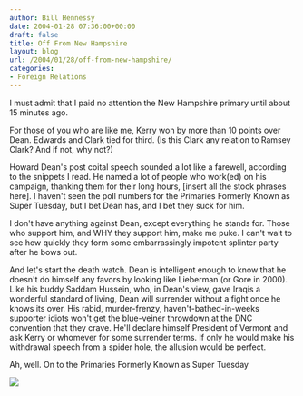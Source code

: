 ```yaml
---
author: Bill Hennessy
date: 2004-01-28 07:36:00+00:00
draft: false
title: Off From New Hampshire
layout: blog
url: /2004/01/28/off-from-new-hampshire/
categories:
- Foreign Relations
---
```


I must admit that I paid no attention the New Hampshire primary until about 15 minutes ago.

For those of you who are like me, Kerry won by more than 10 points over Dean. Edwards and Clark tied for third. (Is this Clark any relation to Ramsey Clark? And if not, why not?)

Howard Dean's post coital speech sounded a lot like a farewell, according to the snippets I read. He named a lot of people who work(ed) on his campaign, thanking them for their long hours, [insert all the stock phrases here]. I haven't seen the poll numbers for the Primaries Formerly Known as Super Tuesday, but I bet Dean has, and I bet they suck for him.

I don't have anything against Dean, except everything he stands for. Those who support him, and WHY they support him, make me puke. I can't wait to see how quickly they form some embarrassingly impotent splinter party after he bows out. 

And let's start the death watch. Dean is intelligent enough to know that he doesn't do himself any favors by looking like Lieberman (or Gore in 2000). Like his buddy Saddam Hussein, who, in Dean's view, gave Iraqis a wonderful standard of living, Dean will surrender without a fight once he knows its over. His rabid, murder-frenzy, haven't-bathed-in-weeks supporter idiots won't get the blue-veiner throwdown at the DNC convention that they crave. He'll declare himself President of Vermont and ask Kerry or whomever for some surrender terms. If only he would make his withdrawal speech from a spider hole, the allusion would be perfect.

Ah, well. On to the Primaries Formerly Known as Super Tuesday

![](https://blog.billhennessy.com/aggbug.aspx?PostID=785)

